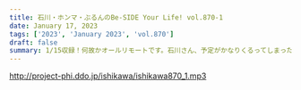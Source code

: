 ```yaml
---
title: 石川・ホンマ・ぶるんのBe-SIDE Your Life! vol.870-1
date: January 17, 2023
tags: ['2023', 'January 2023', 'vol.870']
draft: false
summary: 1/15収録！何故かオールリモートです。石川さん、予定がかなりくるってしまったそうです。
---
```


http://project-phi.ddo.jp/ishikawa/ishikawa870_1.mp3